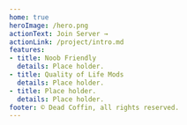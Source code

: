 ```yaml
---
home: true
heroImage: /hero.png
actionText: Join Server →
actionLink: /project/intro.md
features:
- title: Noob Friendly
  details: Place holder.
- title: Quality of Life Mods
  details: Place holder.
- title: Place holder.
  details: Place holder.
footer: © Dead Coffin, all rights reserved.
---
```

